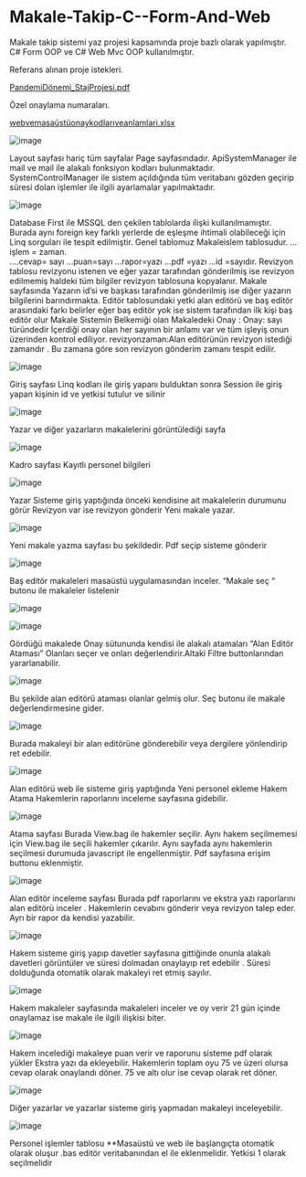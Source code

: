 # Makale-Takip-C--Form-And-Web
Makale takip sistemi yaz projesi kapsamında proje bazlı olarak yapılmıştır. C# Form OOP ve C# Web Mvc OOP kullanılmıştır.

Referans alınan proje istekleri.

[PandemiDönemi_StajProjesi.pdf](https://github.com/Stkaskin/Makale-Takip-C--Form-And-Web/files/8992302/PandemiDonemi_StajProjesi.pdf)

Özel onaylama numaraları.

[webvemasaüstüonaykodlarıveanlamlari.xlsx](https://github.com/Stkaskin/Makale-Takip-C--Form-And-Web/files/8992311/webvemasaustuonaykodlariveanlamlari.xlsx)


![image](https://user-images.githubusercontent.com/90522945/175949930-cd15e246-d3fc-4d4b-abd7-f067df7b8235.png)

Layout sayfası hariç tüm sayfalar Page sayfasındadır.
ApiSystemManager ile mail ve mail ile alakalı fonksiyon kodları bulunmaktadır.
SystemControlManager ile sistem açıldığında tüm veritabanı gözden geçirip süresi dolan işlemler ile ilgili ayarlamalar yapılmaktadır.


![image](https://user-images.githubusercontent.com/90522945/175949949-841e36dd-0ab5-4a5d-b069-196fb2dab592.png)

Database First ile MSSQL den çekilen tablolarda ilişki kullanılmamıştır.
Burada aynı foreign key farklı yerlerde de eşleşme ihtimali olabileceği için Linq sorguları ile tespit edilmiştir.
Genel tablomuz Makaleislem tablosudur.
…işlem = zaman.  
….cevap= sayı
…puan=sayı
…rapor=yazı
…pdf =yazı 
…id =sayıdır.
Revizyon tablosu revizyonu istenen ve eğer yazar tarafından gönderilmiş ise revizyon edilmemiş haldeki tüm bilgiler revizyon tablosuna kopyalanır.
Makale sayfasında 
Yazarın id’si ve başkası tarafından gönderilmiş ise diğer yazarın bilgilerini barındırmakta.
Editör tablosundaki yetki alan editörü ve baş editör arasındaki farkı belirler eğer baş editör yok ise sistem tarafından ilk kişi baş editör olur
Makale
Sistemin Belkemiği olan Makaledeki Onay :
Onay: sayı türündedir 
İçerdiği onay olan her sayının bir anlamı var ve tüm işleyiş onun üzerinden kontrol ediliyor.
revizyonzaman:Alan editörünün revizyon istediği zamandır . Bu zamana göre son revizyon gönderim zamanı tespit edilir. 

![image](https://user-images.githubusercontent.com/90522945/175949983-ec93c4a7-fe9a-4686-a965-8c38270d6306.png)

Giriş sayfası
Linq kodları ile giriş yapanı bulduktan sonra 
Session ile giriş yapan kişinin id ve yetkisi tutulur ve silinir

![image](https://user-images.githubusercontent.com/90522945/175950025-599f75e9-aaac-4f67-8a08-4e7f94e4bfcd.png)

 Yazar ve diğer yazarların makalelerini görüntülediği sayfa


![image](https://user-images.githubusercontent.com/90522945/175950063-080da369-c3fa-4f34-ab4b-4eb26721f5e9.png)

Kadro sayfası 
Kayıtlı personel bilgileri

![image](https://user-images.githubusercontent.com/90522945/175950119-d7ba4227-e7b9-4cfa-865d-11187a1c2cef.png)

Yazar Sisteme giriş yaptığında önceki kendisine ait makalelerin durumunu görür
Revizyon var ise revizyon gönderir
Yeni makale yazar.

![image](https://user-images.githubusercontent.com/90522945/175950180-d54a25f3-31ae-44d1-987c-5e2066e07d74.png)

 Yeni makale yazma sayfası bu şekildedir. Pdf seçip sisteme gönderir

![image](https://user-images.githubusercontent.com/90522945/175950248-32be2d47-fc69-46c9-b52b-99e178f92286.png)

Baş editör makaleleri masaüstü uygulamasından inceler.
“Makale seç “ butonu ile makaleler listelenir


![image](https://user-images.githubusercontent.com/90522945/175950286-18037158-502d-4c2f-91f3-7a8a4078fe5d.png)

![image](https://user-images.githubusercontent.com/90522945/175950339-f71c0b1e-824c-4ad6-bea2-62e06cfe1016.png)

Gördüğü makalede Onay sütununda kendisi ile alakalı atamaları “Alan Editör Ataması” Olanları seçer ve onları değerlendirir.Altaki Filtre buttonlarından yararlanabilir.

![image](https://user-images.githubusercontent.com/90522945/175950373-b8a3a65e-b0b8-4387-bcfd-e0eacebd9385.png)


Bu şekilde alan editörü ataması olanlar gelmiş olur. Seç butonu ile makale değerlendirmesine gider.

![image](https://user-images.githubusercontent.com/90522945/175950405-fed11611-c5da-47e6-94de-b4bef7b93045.png)


 Burada makaleyi bir alan editörüne gönderebilir veya dergilere yönlendirip ret edebilir.
 
 ![image](https://user-images.githubusercontent.com/90522945/175950440-1f28bcce-f2fa-4c6f-9b7b-a2f5a3fa2433.png)

Alan editörü web ile sisteme giriş yaptığında 
Yeni personel ekleme 
Hakem Atama
Hakemlerin raporlarını inceleme sayfasına gidebilir.


![image](https://user-images.githubusercontent.com/90522945/175950482-bba1e725-aa26-47d8-999f-4358af4b043a.png)


Atama sayfası
Burada View.bag ile hakemler seçilir.
Aynı hakem seçilmemesi için View.bag ile seçili hakemler çıkarılır.
Aynı sayfada aynı hakemlerin seçilmesi durumuda javascript ile engellenmiştir.
Pdf sayfasına erişim buttonu eklenmiştir.


![image](https://user-images.githubusercontent.com/90522945/175950517-a530f28f-ce94-4f62-9c0c-3a8586d755ba.png)


Alan editör inceleme sayfası
Burada pdf raporlarını ve ekstra yazı raporlarını alan editörü inceler .
Hakemlerin cevabını gönderir veya revizyon talep eder.
Ayrı bir rapor da kendisi yazabilir.

![image](https://user-images.githubusercontent.com/90522945/175950537-6f43314a-c42c-4aea-a1c7-5ed842561d66.png)

Hakem sisteme giriş yapıp davetler sayfasına gittiğinde onunla alakalı davetleri görüntüler ve süresi dolmadan onaylayıp ret edebilir . Süresi dolduğunda otomatik olarak makaleyi ret etmiş sayılır.


![image](https://user-images.githubusercontent.com/90522945/175950561-cc120d6f-d29c-4868-8643-a826a08265fd.png)

Hakem makaleler sayfasında makaleleri inceler ve oy verir
21 gün içinde onaylamaz ise makale ile ilgili ilişkisi biter.

![image](https://user-images.githubusercontent.com/90522945/175950584-335ceace-2a5d-4ad4-b3a4-6d366c1a9a0f.png)

Hakem incelediği makaleye puan verir ve raporunu sisteme pdf olarak yükler 
Ekstra yazı da ekleyebilir.
Hakemlerin toplam oyu 75 ve üzeri olursa cevap olarak onaylandı döner.
75 ve altı olur ise cevap olarak ret döner.

![image](https://user-images.githubusercontent.com/90522945/175950606-ab7b2c22-be8d-4e60-aeca-be7e49e1b587.png)

Diğer yazarlar ve yazarlar sisteme giriş yapmadan makaleyi inceleyebilir.

![image](https://user-images.githubusercontent.com/90522945/175950633-58a05cb1-07b0-4da6-9290-4100d1e9cebb.png)


Personel işlemler tablosu
**Masaüstü ve web ile başlangıçta otomatik olarak oluşur .bas editör veritabanından el ile eklenmelidir. Yetkisi 1 olarak seçilmelidir 



